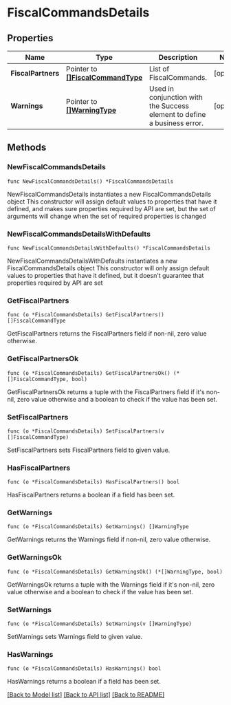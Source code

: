 # FiscalCommandsDetails

## Properties

Name | Type | Description | Notes
------------ | ------------- | ------------- | -------------
**FiscalPartners** | Pointer to [**[]FiscalCommandType**](FiscalCommandType.md) | List of FiscalCommands. | [optional] 
**Warnings** | Pointer to [**[]WarningType**](WarningType.md) | Used in conjunction with the Success element to define a business error. | [optional] 

## Methods

### NewFiscalCommandsDetails

`func NewFiscalCommandsDetails() *FiscalCommandsDetails`

NewFiscalCommandsDetails instantiates a new FiscalCommandsDetails object
This constructor will assign default values to properties that have it defined,
and makes sure properties required by API are set, but the set of arguments
will change when the set of required properties is changed

### NewFiscalCommandsDetailsWithDefaults

`func NewFiscalCommandsDetailsWithDefaults() *FiscalCommandsDetails`

NewFiscalCommandsDetailsWithDefaults instantiates a new FiscalCommandsDetails object
This constructor will only assign default values to properties that have it defined,
but it doesn't guarantee that properties required by API are set

### GetFiscalPartners

`func (o *FiscalCommandsDetails) GetFiscalPartners() []FiscalCommandType`

GetFiscalPartners returns the FiscalPartners field if non-nil, zero value otherwise.

### GetFiscalPartnersOk

`func (o *FiscalCommandsDetails) GetFiscalPartnersOk() (*[]FiscalCommandType, bool)`

GetFiscalPartnersOk returns a tuple with the FiscalPartners field if it's non-nil, zero value otherwise
and a boolean to check if the value has been set.

### SetFiscalPartners

`func (o *FiscalCommandsDetails) SetFiscalPartners(v []FiscalCommandType)`

SetFiscalPartners sets FiscalPartners field to given value.

### HasFiscalPartners

`func (o *FiscalCommandsDetails) HasFiscalPartners() bool`

HasFiscalPartners returns a boolean if a field has been set.

### GetWarnings

`func (o *FiscalCommandsDetails) GetWarnings() []WarningType`

GetWarnings returns the Warnings field if non-nil, zero value otherwise.

### GetWarningsOk

`func (o *FiscalCommandsDetails) GetWarningsOk() (*[]WarningType, bool)`

GetWarningsOk returns a tuple with the Warnings field if it's non-nil, zero value otherwise
and a boolean to check if the value has been set.

### SetWarnings

`func (o *FiscalCommandsDetails) SetWarnings(v []WarningType)`

SetWarnings sets Warnings field to given value.

### HasWarnings

`func (o *FiscalCommandsDetails) HasWarnings() bool`

HasWarnings returns a boolean if a field has been set.


[[Back to Model list]](../README.md#documentation-for-models) [[Back to API list]](../README.md#documentation-for-api-endpoints) [[Back to README]](../README.md)


